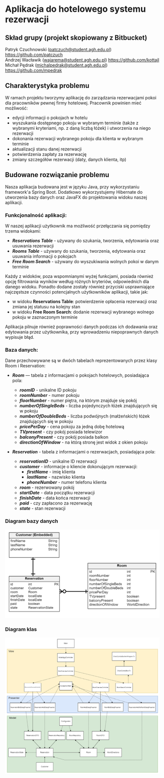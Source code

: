 <h1>Aplikacja do hotelowego systemu rezerwacji</h1>

## Skład grupy (projekt skopiowany z Bitbucket)
Patryk Czuchnowski (patczuch@student.agh.edu.pl) https://github.com/patczuch <br />
Andrzej Wacławik (wajarema@student.agh.edu.pl) https://github.com/kottajl<br />
Michał Pędrak (michalpedrak@student.agh.edu.pl) https://github.com/mpedrak <br />

## Charakterystyka problemu
W ramach projektu tworzymy aplikację do zarządzania rezerwacjami pokoi dla pracowników pewnej firmy hotelowej.
Pracownik powinien mieć możliwość:
- edycji informacji o pokojach w hotelu
- wyszukania dostępnego pokoju w wybranym terminie (także z wybranymi kryteriami, np. z daną liczbą łóżek) i utworzenia na niego rezerwacji
- dokonania rezerwacji wybranego pokoju dla klienta w wybranym terminie
- aktualizacji stanu danej rezerwacji
- potwierdzenia zapłaty za rezerwację
- zmiany szczegółów rezerwacji (daty, danych klienta, itp)

## Budowane rozwiązanie problemu
Nasza aplikacja budowana jest w języku Java, przy wykorzystaniu framework'a Spring Boot.
Dodatkowo wykorzystujemy Hibernate do utworzenia bazy danych oraz JavaFX do projektowania widoku naszej aplikacji.

<h3>Funkcjonalność aplikacji:</h3>
W naszej aplikacji użytkownik ma możliwość przełączania się pomiędzy trzema widokami:

- _**Reservations Table**_ - używany do szukania, tworzenia, edytowania oraz usuwania rezerwacji
- _**Rooms Table**_ - używany do szukania, tworzenia, edytowania oraz usuwania informacji o pokojach
- _**Free Room Search**_ - używany do wyszukiwania wolnych pokoi w danym terminie

Każdy z widoków, poza wspomnianymi wyżej funkcjami, posiada również opcję filtrowania wyników według różnych kryteriów, odpowiednich dla danego widoku.
Ponadto dodane zostały również przyciski usprawniające najczęstsze czynności potencjalnych użytkowników aplikacji,
takie jak:
- w widoku **Reservations Table**: potwierdzenie opłacenia rezerwacji oraz zmiana jej statusu na kolejny stan
- w widoku **Free Room Search**: dodanie rezerwacji wybranego wolnego pokoju w zaznaczonym terminie

Aplikacja pilnuje również poprawności danych podczas ich dodawania oraz edytowania przez użytkownika, przy wprowadzeniu niepoprawnych danych wypisuje błąd.


<h3>Baza danych:</h3>
Dane przechowywane są w dwóch tabelach reprezentowanych przez klasy Room i Reservation:


- _**Room**_ — tabela z informacjami o pokojach hotelowych, posiadająca pola:
  - _**roomID**_ - unikalne ID pokoju
  - _**roomNumber**_ - numer pokoju
  - _**floorNumber**_ - numer piętra, na którym znajduje się pokój
  - _**numberOfSingleBeds**_ - liczba pojedynczych łóżek znajdujących się w pokoju
  - _**numberOfDoubleBeds**_ - liczba podwójnych (małżeńskich) łóżek znajdujących się w pokoju
  - _**pricePerDay**_ - cena pokoju za jedną dobę hotelową
  - _**TVpresent**_ - czy pokój posiada telewizor
  - _**balconyPresent**_ - czy pokój posiada balkon
  - _**directionOfWindow**_ - na którą stronę jest widok z okien pokoju


- _**Reservation**_ - tabela z informacjami o rezerwacjach, posiadająca pola:
  - _**reservationID**_ - unikalne ID rezerwacji
  - _**customer**_ - informacje o kliencie dokonującym rezerwacji:
    - _**firstName**_ - imię klienta
    - _**lastName**_ - nazwisko klienta
    - _**phoneNumber**_ - numer telefonu klienta
  - _**room**_ - rezerwowany pokój
  - _**startDate**_ - data początku rezerwacji
  - _**finishDate**_ - data końca rezerwacji
  - _**paid**_ - czy zapłacono za rezerwację
  - _**state**_ - stan rezerwacji

<h3>Diagram bazy danych</h3>

![Screenshot](img/db_diagram.png)

<h3>Diagram klas</h3>

![Screenshot](img/class_diagram.png)
